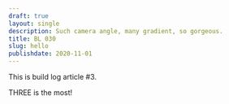 ```yaml
---
draft: true
layout: single
description: Such camera angle, many gradient, so gorgeous.
title: BL 030
slug: hello
publishdate: 2020-11-01
---
```


This is build log article #3.

<!--more-->

THREE is the most!


